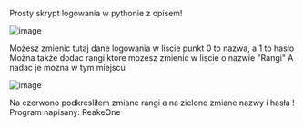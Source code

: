 Prosty skrypt logowania w pythonie z opisem!

![image](https://github.com/user-attachments/assets/e4fb0597-23fd-4af2-8276-eac2e57c15e3)

Możesz zmienic tutaj dane logowania w liscie punkt 0 to nazwa, a 1 to hasło
Można także dodac rangi ktore mozesz zmienic w liscie o nazwie "Rangi"
A nadac je mozna w tym miejscu

![image](https://github.com/user-attachments/assets/89b444d4-72aa-4465-87f1-04d720e8d880)

Na czerwono podkresliłem zmiane rangi a na zielono zmiane nazwy i hasła !
Program napisany: ReakeOne

